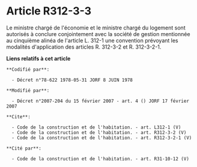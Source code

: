# Article R312-3-3

Le ministre chargé de l'économie et le ministre chargé du logement sont autorisés à conclure conjointement avec la société de
gestion mentionnée au cinquième alinéa de l'article L. 312-1 une convention prévoyant les modalités d'application des
articles R. 312-3-2 et R. 312-3-2-1.

**Liens relatifs à cet article**

	**Codifié par**:

	  - Décret n°78-622 1978-05-31 JORF 8 JUIN 1978

	**Modifié par**:

	  - Décret n°2007-204 du 15 février 2007 - art. 4 () JORF 17 février 2007

	**Cite**:

	  - Code de la construction et de l'habitation. - art. L312-1 (V)
	  - Code de la construction et de l'habitation. - art. R312-3-2 (V)
	  - Code de la construction et de l'habitation. - art. R312-3-2-1 (V)

	**Cité par**:

	  - Code de la construction et de l'habitation. - art. R31-10-12 (V)
